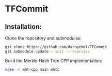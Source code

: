 # TFCommit

## Installation:
Clone the repository and submodules:
```sh
git clone https://github.com/dannycho7/TFCommit
git submodule update --init --recursive
```
Build the Merkle Hash Tree CPP implementation:
```sh
make -C mht-cpp main mhtc
```